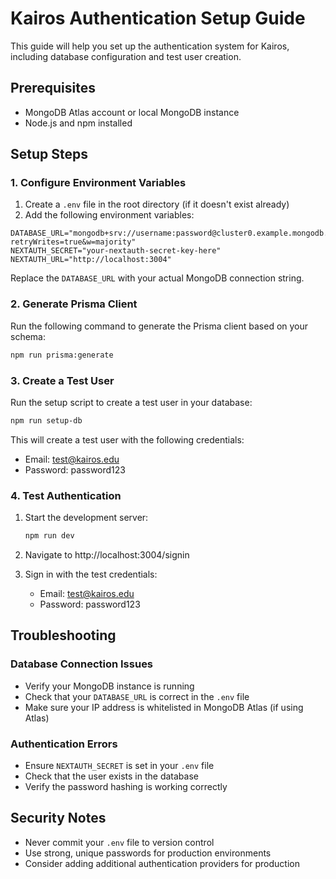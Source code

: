 # Kairos Authentication Setup Guide

This guide will help you set up the authentication system for Kairos, including database configuration and test user creation.

## Prerequisites

- MongoDB Atlas account or local MongoDB instance
- Node.js and npm installed

## Setup Steps

### 1. Configure Environment Variables

1. Create a `.env` file in the root directory (if it doesn't exist already)
2. Add the following environment variables:

```
DATABASE_URL="mongodb+srv://username:password@cluster0.example.mongodb.net/kairos?retryWrites=true&w=majority"
NEXTAUTH_SECRET="your-nextauth-secret-key-here"
NEXTAUTH_URL="http://localhost:3004"
```

Replace the `DATABASE_URL` with your actual MongoDB connection string.

### 2. Generate Prisma Client

Run the following command to generate the Prisma client based on your schema:

```bash
npm run prisma:generate
```

### 3. Create a Test User

Run the setup script to create a test user in your database:

```bash
npm run setup-db
```

This will create a test user with the following credentials:
- Email: test@kairos.edu
- Password: password123

### 4. Test Authentication

1. Start the development server:
   ```bash
   npm run dev
   ```

2. Navigate to http://localhost:3004/signin

3. Sign in with the test credentials:
   - Email: test@kairos.edu
   - Password: password123

## Troubleshooting

### Database Connection Issues

- Verify your MongoDB instance is running
- Check that your `DATABASE_URL` is correct in the `.env` file
- Make sure your IP address is whitelisted in MongoDB Atlas (if using Atlas)

### Authentication Errors

- Ensure `NEXTAUTH_SECRET` is set in your `.env` file
- Check that the user exists in the database
- Verify the password hashing is working correctly

## Security Notes

- Never commit your `.env` file to version control
- Use strong, unique passwords for production environments
- Consider adding additional authentication providers for production
